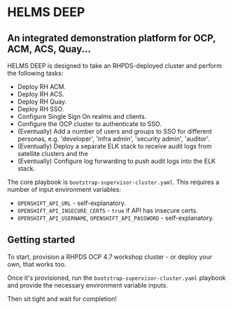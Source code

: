 # HELMS DEEP
## An integrated demonstration platform for OCP, ACM, ACS, Quay...

HELMS DEEP is designed to take an RHPDS-deployed cluster and perform the following tasks:
* Deploy RH ACM.
* Deploy RH ACS.
* Deploy RH Quay.
* Deploy RH SSO.
* Configure Single Sign On realms and clients.
* Configure the OCP cluster to authenticate to SSO.
* (Eventually) Add a number of users and groups to SSO for different personas, e.g. 'developer', 'infra admin', 'security admin', 'auditor'.
* (Eventually) Deploy a separate ELK stack to receive audit logs from satellite clusters and the 
* (Eventually) Configure log forwarding to push audit logs into the ELK stack.

The core playbook is `bootstrap-supervisor-cluster.yaml`. This requires a number of input environment variables:

* `OPENSHIFT_API_URL` - self-explanatory.
* `OPENSHIFT_API_INSECURE_CERTS` - `true` if API has insecure certs.
* `OPENSHIFT_API_USERNAME`, `OPENSHIFT_API_PASSWORD` - self-explanatory.

## Getting started

To start, provision a RHPDS OCP 4.7 workshop cluster - or deploy your own, that works too.

Once it's provisioned, run the `bootstrap-supervisor-cluster.yaml` playbook and provide the necessary environment variable inputs.

Then sit tight and wait for completion!

